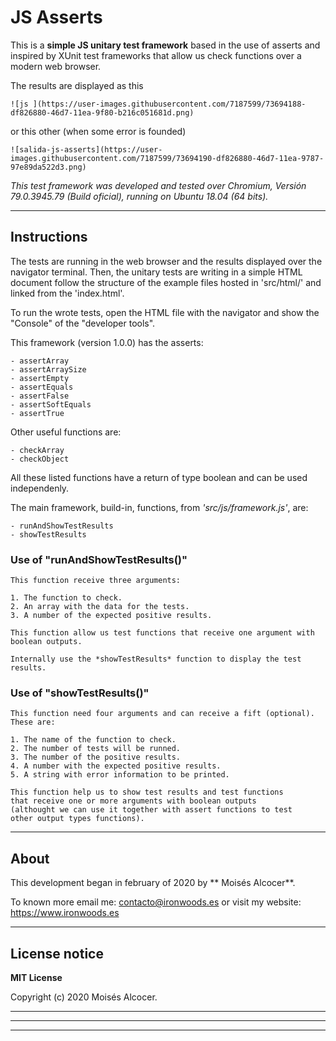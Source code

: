 # JS Asserts

This is a **simple JS unitary test framework** based in the use of
asserts and inspired by XUnit test frameworks that allow us check
functions over a modern web browser.


The results are displayed as this

    ![js ](https://user-images.githubusercontent.com/7187599/73694188-df826880-46d7-11ea-9f80-b216c051681d.png)


or this other (when some error is founded)

    ![salida-js-asserts](https://user-images.githubusercontent.com/7187599/73694190-df826880-46d7-11ea-9787-97e89da522d3.png)


*This test framework was developed and tested over Chromium,
Versión 79.0.3945.79 (Build oficial), running on Ubuntu 18.04 (64 bits).*

***
## Instructions

The tests are running in the web browser and the results displayed over
the navigator terminal. Then, the unitary tests are writing in a simple HTML
document follow the structure of the example files hosted in 'src/html/'
and linked from the 'index.html'.

To run the wrote tests, open the HTML file with the navigator and show
the "Console" of the "developer tools".

This framework (version 1.0.0) has the asserts:

    - assertArray
    - assertArraySize
    - assertEmpty
    - assertEquals
    - assertFalse
    - assertSoftEquals
    - assertTrue

Other useful functions are:

    - checkArray
    - checkObject

All these listed functions have a return of type boolean and can be used
independenly.


The main framework, build-in, functions, from *'src/js/framework.js'*, are:

    - runAndShowTestResults
    - showTestResults

### Use of "runAndShowTestResults()"
    This function receive three arguments:

    1. The function to check.
    2. An array with the data for the tests.
    3. A number of the expected positive results.

    This function allow us test functions that receive one argument with boolean outputs.

    Internally use the *showTestResults* function to display the test results.


### Use of "showTestResults()"
    This function need four arguments and can receive a fift (optional). These are:

    1. The name of the function to check.
    2. The number of tests will be runned.
    3. The number of the positive results.
    4. A number with the expected positive results.
    5. A string with error information to be printed.

    This function help us to show test results and test functions
    that receive one or more arguments with boolean outputs
    (althought we can use it together with assert functions to test
    other output types functions).

***
## About

This development began in february of 2020 by ** Moisés Alcocer**.

To known more email me: contacto@ironwoods.es or visit my website:
https://www.ironwoods.es

***
## License notice

**MIT License**

Copyright (c) 2020 Moisés Alcocer.

***
***
***
